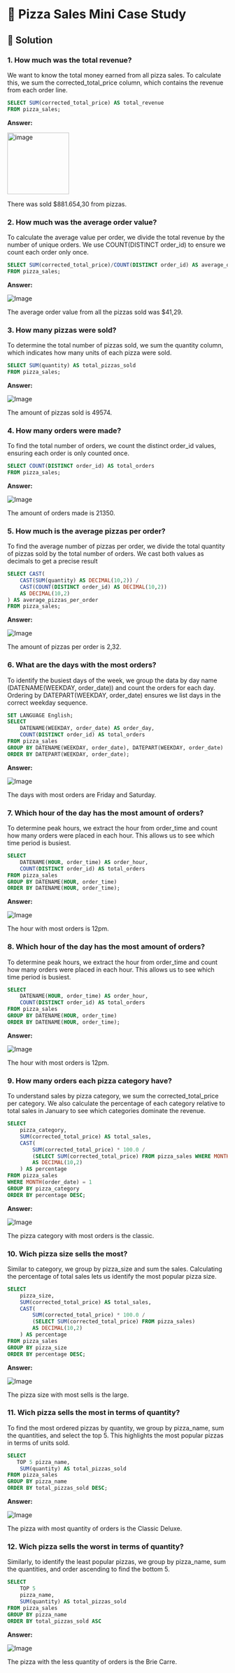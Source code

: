 # 🍕 Pizza Sales Mini Case Study

## 📌 Solution

### 1. How much was the total revenue?
We want to know the total money earned from all pizza sales. To calculate this, we sum the corrected_total_price column, which contains the revenue from each order line.
````sql
SELECT SUM(corrected_total_price) AS total_revenue 
FROM pizza_sales;
````
**Answer:**

<img width="141" alt="image" src="https://github.com/user-attachments/assets/7a131112-3f5d-4761-a420-9dea3fd37283">

There was sold $881.654,30 from pizzas.
### 2. How much was the average order value?
To calculate the average value per order, we divide the total revenue by the number of unique orders. We use COUNT(DISTINCT order_id) to ensure we count each order only once.
````sql
SELECT SUM(corrected_total_price)/COUNT(DISTINCT order_id) AS average_order_value 
FROM pizza_sales;
````
**Answer:**

![Image](https://github.com/user-attachments/assets/122c74c0-da5e-4e46-bfd5-3c7e70833e33)

The average order value from all the pizzas sold was $41,29.
### 3. How many pizzas were sold?
To determine the total number of pizzas sold, we sum the quantity column, which indicates how many units of each pizza were sold.
````sql
SELECT SUM(quantity) AS total_pizzas_sold 
FROM pizza_sales;
````
**Answer:**

![Image](https://github.com/user-attachments/assets/443f2ba8-c1b1-4549-a6b3-4cbc989eb8c8)

The amount of pizzas sold is 49574.

### 4. How many orders were made?
To find the total number of orders, we count the distinct order_id values, ensuring each order is only counted once.
````sql
SELECT COUNT(DISTINCT order_id) AS total_orders 
FROM pizza_sales;
````
**Answer:**

![Image](https://github.com/user-attachments/assets/cee7a761-89ea-4a96-add5-fe7c6142655d)

The amount of orders made is 21350.

### 5. How much is the average pizzas per order?
To find the average number of pizzas per order, we divide the total quantity of pizzas sold by the total number of orders. We cast both values as decimals to get a precise result
````sql
SELECT CAST(
    CAST(SUM(quantity) AS DECIMAL(10,2)) /
    CAST(COUNT(DISTINCT order_id) AS DECIMAL(10,2)) 
    AS DECIMAL(10,2)
) AS average_pizzas_per_order 
FROM pizza_sales;
````
**Answer:**

![Image](https://github.com/user-attachments/assets/5d08456d-13a9-4689-9f0e-ef499ec7c966)

The amount of pizzas per order is 2,32.

### 6. What are the days with the most orders?
To identify the busiest days of the week, we group the data by day name (DATENAME(WEEKDAY, order_date)) and count the orders for each day. Ordering by DATEPART(WEEKDAY, order_date) ensures we list days in the correct weekday sequence.
````sql
SET LANGUAGE English;
SELECT 
    DATENAME(WEEKDAY, order_date) AS order_day,
    COUNT(DISTINCT order_id) AS total_orders
FROM pizza_sales
GROUP BY DATENAME(WEEKDAY, order_date), DATEPART(WEEKDAY, order_date)
ORDER BY DATEPART(WEEKDAY, order_date);
````
**Answer:**

![Image](https://github.com/user-attachments/assets/be1e81e2-74b6-4b65-8bcb-d64da578a90e)

The days with most orders are Friday and Saturday.

### 7. Which hour of the day has the most amount of orders?
To determine peak hours, we extract the hour from order_time and count how many orders were placed in each hour. This allows us to see which time period is busiest.
````sql
SELECT 
    DATENAME(HOUR, order_time) AS order_hour, 
    COUNT(DISTINCT order_id) AS total_orders
FROM pizza_sales
GROUP BY DATENAME(HOUR, order_time)
ORDER BY DATENAME(HOUR, order_time);
````
**Answer:**

![Image](https://github.com/user-attachments/assets/37a0a939-9c71-4ca5-9cc5-2704a9de0f44)

The hour with most orders is 12pm.

### 8. Which hour of the day has the most amount of orders?
To determine peak hours, we extract the hour from order_time and count how many orders were placed in each hour. This allows us to see which time period is busiest.
````sql
SELECT 
    DATENAME(HOUR, order_time) AS order_hour, 
    COUNT(DISTINCT order_id) AS total_orders
FROM pizza_sales
GROUP BY DATENAME(HOUR, order_time)
ORDER BY DATENAME(HOUR, order_time);
````
**Answer:**

![Image](https://github.com/user-attachments/assets/37a0a939-9c71-4ca5-9cc5-2704a9de0f44)

The hour with most orders is 12pm.

### 9. How many orders each pizza category have?
To understand sales by pizza category, we sum the corrected_total_price per category. We also calculate the percentage of each category relative to total sales in January to see which categories dominate the revenue.
````sql
SELECT 
    pizza_category, 
    SUM(corrected_total_price) AS total_sales, 
    CAST(
        SUM(corrected_total_price) * 100.0 /
        (SELECT SUM(corrected_total_price) FROM pizza_sales WHERE MONTH(order_date) = 1) 
        AS DECIMAL(10,2)
    ) AS percentage
FROM pizza_sales
WHERE MONTH(order_date) = 1
GROUP BY pizza_category
ORDER BY percentage DESC;
````
**Answer:**

![Image](https://github.com/user-attachments/assets/968b4b68-988d-46f9-97b4-b8282004db43)

The pizza category with most orders is the classic.

### 10. Wich pizza size sells the most?
Similar to category, we group by pizza_size and sum the sales. Calculating the percentage of total sales lets us identify the most popular pizza size.
````sql
SELECT 
    pizza_size, 
    SUM(corrected_total_price) AS total_sales, 
    CAST(
        SUM(corrected_total_price) * 100.0 /
        (SELECT SUM(corrected_total_price) FROM pizza_sales) 
        AS DECIMAL(10,2)
    ) AS percentage
FROM pizza_sales
GROUP BY pizza_size
ORDER BY percentage DESC;
````
**Answer:**

![Image](https://github.com/user-attachments/assets/544218bf-3e5d-4d10-b59a-46dfcd2c1be2)

The pizza size with most sells is the large.

### 11. Wich pizza sells the most in terms of quantity?
To find the most ordered pizzas by quantity, we group by pizza_name, sum the quantities, and select the top 5. This highlights the most popular pizzas in terms of units sold.
````sql
SELECT 
   TOP 5 pizza_name, 
    SUM(quantity) AS total_pizzas_sold
FROM pizza_sales
GROUP BY pizza_name
ORDER BY total_pizzas_sold DESC;
````
**Answer:**

![Image](https://github.com/user-attachments/assets/f15583d1-0a28-4778-8949-a8daac571783)

The pizza with most quantity of orders is the Classic Deluxe.

### 12. Wich pizza sells the worst in terms of quantity?
Similarly, to identify the least popular pizzas, we group by pizza_name, sum the quantities, and order ascending to find the bottom 5.
````sql
SELECT 
    TOP 5 
    pizza_name, 
    SUM(quantity) AS total_pizzas_sold
FROM pizza_sales
GROUP BY pizza_name
ORDER BY total_pizzas_sold ASC
````
**Answer:**

![Image](https://github.com/user-attachments/assets/1fa8e817-5443-43e2-b7e4-0bc9cc8c58bf)

The pizza with the less quantity of orders is the Brie Carre.




